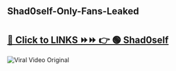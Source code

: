 
 ## Shad0self-Only-Fans-Leaked

# <h2><a href="https://clipsfans.com/Shad0self&ref=git">🔗 Click to LINKS ⏩⏩ 👉 🟢 Shad0self </a></h2>

<a href="https://clipsfans.com/Shad0self&ref=git" rel="nofollow" data-target="animated-image.originalLink"><img src="https://i.ibb.co.com/xMMVF88/686577567.gif" alt="Viral Video Original" style="max-width: 100%; display: inline-block;" data-target="animated-image.originalImage"></a>
